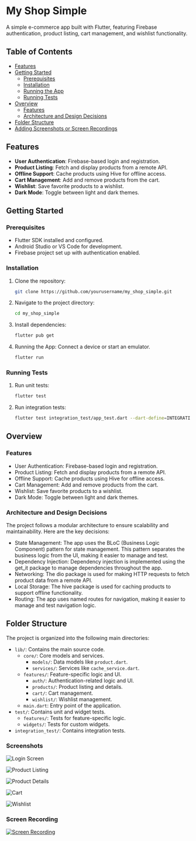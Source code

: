 # My Shop Simple

A simple e-commerce app built with Flutter, featuring Firebase authentication, product listing, cart management, and wishlist functionality.

## Table of Contents

- [Features](#features)
- [Getting Started](#getting-started)
  - [Prerequisites](#prerequisites)
  - [Installation](#installation)
  - [Running the App](#running-the-app)
  - [Running Tests](#running-tests)
- [Overview](#overview)
  - [Features](#features-1)
  - [Architecture and Design Decisions](#architecture-and-design-decisions)
- [Folder Structure](#folder-structure)
- [Adding Screenshots or Screen Recordings](#adding-screenshots-or-screen-recordings)


## Features

- **User Authentication**: Firebase-based login and registration.
- **Product Listing**: Fetch and display products from a remote API.
- **Offline Support**: Cache products using Hive for offline access.
- **Cart Management**: Add and remove products from the cart.
- **Wishlist**: Save favorite products to a wishlist.
- **Dark Mode**: Toggle between light and dark themes.

## Getting Started

### Prerequisites

- Flutter SDK installed and configured.
- Android Studio or VS Code for development.
- Firebase project set up with authentication enabled.

### Installation

1. Clone the repository:
   ```bash
   git clone https://github.com/yourusername/my_shop_simple.git
2. Navigate to the project directory:
   ```bash
   cd my_shop_simple
3. Install dependencies:
    ```bash
    flutter pub get
4. Running the App:
   Connect a device or start an emulator.
    ```bash
    flutter run
### Running Tests
 1. Run unit tests:
    ```bash
    flutter test
2. Run integration tests:
    ```bash
    flutter test integration_test/app_test.dart --dart-define=INTEGRATION_TEST=true

## Overview
### Features
- User Authentication: Firebase-based login and registration.
- Product Listing: Fetch and display products from a remote API.
- Offline Support: Cache products using Hive for offline access.
- Cart Management: Add and remove products from the cart.
- Wishlist: Save favorite products to a wishlist.
- Dark Mode: Toggle between light and dark themes.

### Architecture and Design Decisions
The project follows a modular architecture to ensure scalability and maintainability. Here are the key decisions:

- State Management: The app uses the BLoC (Business Logic Component) pattern for state management. This pattern separates the business logic from the UI, making it easier to manage and test.
- Dependency Injection: Dependency injection is implemented using the get_it package to manage dependencies throughout the app.
- Networking: The dio package is used for making HTTP requests to fetch product data from a remote API.
- Local Storage: The hive package is used for caching products to support offline functionality.
- Routing: The app uses named routes for navigation, making it easier to manage and test navigation logic.

## Folder Structure

The project is organized into the following main directories:

- `lib/`: Contains the main source code.
  - `core/`: Core models and services.
    - `models/`: Data models like `product.dart`.
    - `services/`: Services like `cache_service.dart`.
  - `features/`: Feature-specific logic and UI.
    - `auth/`: Authentication-related logic and UI.
    - `products/`: Product listing and details.
    - `cart/`: Cart management.
    - `wishlist/`: Wishlist management.
  - `main.dart`: Entry point of the application.
- `test/`: Contains unit and widget tests.
  - `features/`: Tests for feature-specific logic.
  - `widgets/`: Tests for custom widgets.
- `integration_test/`: Contains integration tests.


### Screenshots

![Login Screen](https://github.com/user-attachments/assets/a2fa7670-bf70-4932-9f51-ac9c13446726)


![Product Listing](https://github.com/user-attachments/assets/adcf82d4-c68d-4867-9c15-8581f201740e)


![Product Details](https://github.com/user-attachments/assets/d2e41d0f-a966-4144-9b61-928a8bb099f5)

![Cart](https://github.com/user-attachments/assets/77c077bd-ed5a-479e-8f22-52ded541f007)

![Wishlist](https://github.com/user-attachments/assets/a30726ff-1067-46af-bf89-7d87121a8405)

### Screen Recording

[![Screen Recording](https://www.youtube.com/watch?v=your_video_id)](https://github.com/user-attachments/assets/6560e3ac-aca8-4e85-9aa6-318568392c09)


